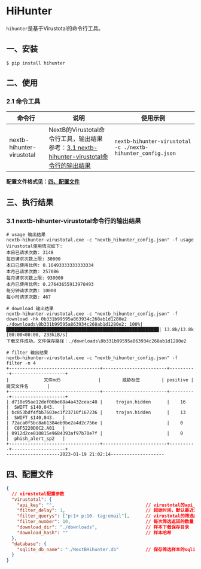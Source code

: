 # HiHunter

`hihunter`是基于Virustotal的命令行工具。

## 一、安装

```
$ pip install hihunter
```

## 二、使用

### 2.1 命令工具

|命令行|说明|使用示例|
|----|----|----|
|nextb-hihunter-virustotal|NextB的Virustotal命令行工具，输出结果参考：[3.1 nextb-hihunter-virustotal命令行的输出结果](#31-nextb-hihunter-virustotal命令行的输出结果)|`nextb-hihunter-virustotal -c ./nextb-hihunter_config.json`|

**配置文件格式见：[四、配置文件](#四配置文件)**

## 三、执行结果

### 3.1 nextb-hihunter-virustotal命令行的输出结果

```
# usage 输出结果
nextb-hihunter-virustotal.exe -c "nextb_hihunter_config.json" -f usage
Virustotal使用情况如下:
本日已请求次数: 3148
每日请求次数上限: 30000
本日已使用比例: 0.10493333333333334
本月已请求次数: 257086
每月请求次数上限: 930000
本月已使用比例: 0.27643655913978493
每分钟请求次数: 10000
每小时请求次数: 467

# download 输出结果
nextb-hihunter-virustotal.exe -c "nextb_hihunter_config.json" -f download -hk 0b331b99595a863934c268ab1d1280e2
./downloads\0b331b99595a863934c268ab1d1280e2: 100%|█████████████████████████████████████████████████████████| 13.8k/13.8k [00:00<00:00, 233kiB/s]
下载文件成功，文件保存路径：./downloads\0b331b99595a863934c268ab1d1280e2

# filter 输出结果
nextb-hihunter-virustotal.exe -c "nextb_hihunter_config.json" -f filter -n 4
+----------------------------------+------------------------+----------+--------------------+
|             文件md5              |        威胁标签        | positive |     提交文件名       |
+----------------------------------+------------------------+----------+--------------------+
| d710e95ae12def06be68a4a432ceac48 |     trojan.hidden      |    16    |  SWIFT $140,043.   |
| bc853bdf4fbb7603ec1f23710f167236 |     trojan.hidden      |    13    |  SWIFT $140,043.   |
| 72aca0f5bc8a61384eb9be2a4d2c756e |                        |    0     |  C8F5220D0C2.A01   |
| 0912d2ce810815e9684393af97b70e7f |                        |    0     |  phish_alert_sp2   |
+----------------------------------+------------------------+----------+--------------------+
--------------------2023-01-19 21:02:14--------------------
```

## 四、配置文件

```json
{
  // virustotal配置参数
  "virustotal": {
    "api_key": "",                                  // virustotal的api_key
    "filter_delay": 1,                              // 起始时间，默认最近1个小时前开始
    "filter_querys": ["p:1+ p:10- tag:email"],      // virustotal的筛选条件
    "filter_number": 10,                            // 每次筛选返回的数量
    "download_dir": "./downloads",                  // 样本下载保存目录
    "download_hash": ""                             // 样本哈希
  },
  "database": {
    "sqlite_db_name": "./NextBHihunter.db"          // 保存筛选样本的sqlite数据库名称
  }
}
```